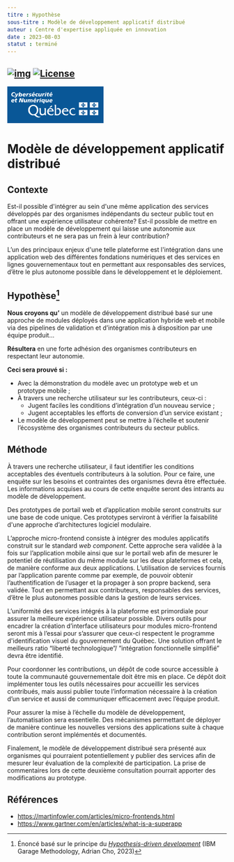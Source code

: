 ```yaml
---
titre : Hypothèse
sous-titre : Modèle de développement applicatif distribué
auteur : Centre d'expertise appliquée en innovation
date : 2023-08-03
statut : terminé
---
```



<!-- ENTETE -->
[![img](https://img.shields.io/badge/Lifecycle-Experimental-339999)](https://www.quebec.ca/gouv/politiques-orientations/vitrine-numeriqc/accompagnement-des-organismes-publics/demarche-conception-services-numeriques)
[![License](https://img.shields.io/badge/Licence-LiLiQ--P-blue)](../LICENCE)
---
![Logo MCN](https://github.com/CQEN-QDCE/.github/blob/main/images/mcn.png)
<!-- FIN ENTETE -->

# Modèle de développement applicatif distribué 

## Contexte 

Est-il possible d'intégrer au sein d'une même application des services développés par des organismes indépendants du secteur public tout en offrant une expérience utilisateur cohérente? Est-il possible de mettre en place un modèle de développement qui laisse une autonomie aux contributeurs et ne sera pas un frein à leur contribution? 

L’un des principaux enjeux d'une telle plateforme est l'intégration dans une application web des différentes fondations numériques et des services en lignes gouvernementaux tout en permettant aux responsables des services, d’être le plus autonome possible dans le développement et le déploiement. 

## Hypothèse[^1]

**Nous croyons qu’** un modèle de développement distribué basé sur une approche de modules déployés dans une application hybride web et mobile via des pipelines de validation et d’intégration mis à disposition par une équipe produit... 

**Résultera** en une forte adhésion des organismes contributeurs en respectant leur autonomie. 

**Ceci sera prouvé si :** 

* Avec la démonstration du modèle avec un prototype web et un prototype mobile ; 
* À travers une recherche utilisateur sur les contributeurs, ceux-ci : 
    * Jugent faciles les conditions d’intégration d’un nouveau service ; 
    * Jugent acceptables les efforts de conversion d’un service existant ;  
* Le modèle de développement peut se mettre à l’échelle et soutenir l’écosystème des organismes contributeurs du secteur publics. 

## Méthode 

À travers une recherche utilisateur, il faut identifier les conditions acceptables des éventuels contributeurs à la solution. Pour ce faire, une enquête sur les besoins et contraintes des organismes devra être effectuée. Les informations acquises au cours de cette enquête seront des intrants au modèle de développement.

Des prototypes de portail web et d’application mobile seront construits sur une base de code unique. Ces prototypes serviront à vérifier la faisabilité d'une approche d’architectures logiciel modulaire.

L’approche micro-frontend consiste à intégrer des modules applicatifs construit sur le standard *web component*. Cette approche sera validée à la fois sur l’application mobile ainsi que sur le portail web afin de mesurer le potentiel de réutilisation du même module sur les deux plateformes et cela, de manière conforme aux deux applications. L’utilisation de services fournis par l’application parente comme par exemple, de pouvoir obtenir l’authentification de l’usager et la propager à son propre backend, sera validée. Tout en permettant aux contributeurs, responsables des services, d’être le plus autonomes possible dans la gestion de leurs services.

L’uniformité des services intégrés à la plateforme est primordiale pour assurer la meilleure expérience utilisateur possible. Divers outils pour encadrer la création d’interface utilisateurs pour modules micro-frontend seront mis à l’essai pour s’assurer que ceux-ci respectent le programme d'identification visuel du gouvernement du Québec. Une solution offrant le meilleurs ratio “liberté technologique”/ ”intégration fonctionnelle simplifié” devra être identifié. 

Pour coordonner les contributions, un dépôt de code source accessible à toute la communauté gouvernementale doit être mis en place. Ce dépôt doit implémenter tous les outils nécessaires pour accueillir les services contribués, mais aussi publier toute l’information nécessaire à la création d’un service et aussi de communiquer efficacement avec l’équipe produit. 

Pour assurer la mise à l’échelle du modèle de développement, l’automatisation sera essentielle. Des mécanismes permettant de déployer de manière continue les nouvelles versions des applications suite à chaque contribution seront implémentés et documentés. 

Finalement, le modèle de développement distribué sera présenté aux organismes qui pourraient potentiellement y publier des services afin de mesurer leur évaluation de la complexité de participation. La prise de commentaires lors de cette deuxième consultation pourrait apporter des modifications au prototype. 


## Références 
* https://martinfowler.com/articles/micro-frontends.html 
* https://www.gartner.com/en/articles/what-is-a-superapp 

[^1]: Énoncé basé sur le principe du [*Hypothesis-driven development*](https://www.ibm.com/garage/method/practices/learn/practice_hypothesis_driven_development) (IBM Garage Methodology, Adrian Cho, 2023)